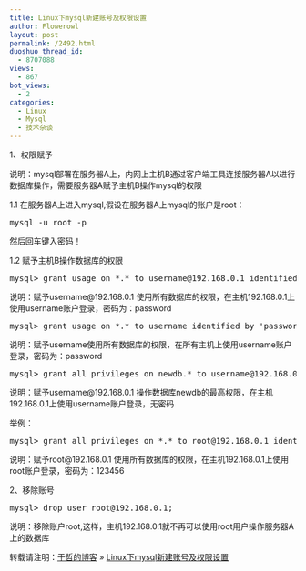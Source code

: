 ```yaml
---
title: Linux下mysql新建账号及权限设置
author: Flowerowl
layout: post
permalink: /2492.html
duoshuo_thread_id:
  - 8707088
views:
  - 867
bot_views:
  - 2
categories:
  - Linux
  - Mysql
  - 技术杂谈
---
```

1、权限赋予

<div id="cnblogs_post_body">
  <p>
    说明：mysql部署在服务器A上，内网上主机B通过客户端工具连接服务器A以进行数据库操作，需要服务器A赋予主机B操作mysql的权限
  </p>
  
  <p>
    1.1 在服务器A上进入mysql,假设在服务器A上mysql的账户是root：
  </p>
  
  <div>
    <pre>mysql -u root -p</pre>
  </div>
  
  <p>
    然后回车键入密码！
  </p>
  
  <p>
    1.2 赋予主机B操作数据库的权限
  </p>
  
  <div>
    <pre>mysql> grant usage on *.* to username@192.168.0.1 identified by 'password';</pre>
  </div>
  
  <p>
    说明：赋予username@192.168.0.1 使用所有数据库的权限，在主机192.168.0.1上使用username账户登录，密码为：password
  </p>
  
  <div>
    <pre>mysql> grant usage on *.* to username identified by 'password';</pre>
  </div>
  
  <p>
    说明：赋予username使用所有数据库的权限，在所有主机上使用username账户登录，密码为：password
  </p>
  
  <div>
    <pre>mysql> grant all privileges on newdb.* to username@192.168.0.1;</pre>
  </div>
  
  <p>
    说明：赋予username@192.168.0.1 操作数据库newdb的最高权限，在主机192.168.0.1上使用username账户登录，无密码
  </p>
  
  <p>
    举例：
  </p>
  
  <div>
    <pre>mysql> grant all privileges on *.* to root@192.168.0.1 identified by '123456' ;</pre>
  </div>
  
  <p>
    说明：赋予root@192.168.0.1 使用所有数据库的权限，在主机192.168.0.1上使用root账户登录，密码为：123456
  </p>
  
  <p>
    2、移除账号
  </p>
  
  <div>
    <pre>mysql> drop user root@192.168.0.1;</pre>
  </div>
  
  <p>
    说明：移除账户root,这样，主机192.168.0.1就不再可以使用root用户操作服务器A上的数据库
  </p>
</div>

转载请注明：[于哲的博客][1] &raquo; [Linux下mysql新建账号及权限设置][2]

 [1]: http://localhost/wordpress
 [2]: http://localhost/wordpress/2492.html